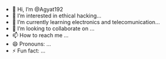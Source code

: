 - 👋 Hi, I’m @Agyat192
- 👀 I’m interested in ethical hacking...
- 🌱 I’m currently learning electronics and telecomunication...
- 💞️ I’m looking to collaborate on ...
- 📫 How to reach me ...
- 😄 Pronouns: ...
- ⚡ Fun fact: ...

<!---
Agyat192/Agyat192 is a ✨ special ✨ repository because its `README.md` (this file) appears on your GitHub profile.
You can click the Preview link to take a look at your changes.
--->
